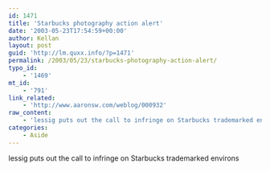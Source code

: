 ```yaml
---
id: 1471
title: 'Starbucks photography action alert'
date: '2003-05-23T17:54:59+00:00'
author: Kellan
layout: post
guid: 'http://lm.quxx.info/?p=1471'
permalink: /2003/05/23/starbucks-photography-action-alert/
typo_id:
    - '1469'
mt_id:
    - '791'
link_related:
    - 'http://www.aaronsw.com/weblog/000932'
raw_content:
    - 'lessig puts out the call to infringe on Starbucks trademarked environs'
categories:
    - Aside
---
```


lessig puts out the call to infringe on Starbucks trademarked environs